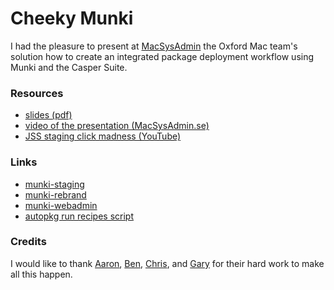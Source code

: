 # Cheeky Munki

I had the pleasure to present at [MacSysAdmin](http://macsysadmin.se/2015/Home.html) the Oxford Mac team's solution how to create an integrated package deployment workflow using Munki and the Casper Suite.

### Resources

 * [slides (pdf)](https://github.com/mjung/publications/raw/master/2015-09-30_MacSysAdmin_Cheeky_Munki/2015-09-30_MacSysAdmin_Cheeky_Munki-Marko_Jung.pdf)
 * [video of the presentation (MacSysAdmin.se)](http://docs.macsysadmin.se/2015/video/Day2Session6.mp4)
 * [JSS staging click madness (YouTube)](https://youtu.be/CQv8i02uKaw)

### Links

 * [munki-staging](https://github.com/ox-it/munki-staging)
 * [munki-rebrand](https://github.com/ox-it/munki-rebrand)
 * [munki-webadmin](https://github.com/ox-it/munkiwebadmin)
 * [autopkg run recipes script](https://gist.github.com/mjung/abcddccacdcbb17f5c63)

### Credits

I would like to thank [Aaron](https://github.com/oucsaw/), [Ben](https://github.com/fuzzylogiq/), [Chris](https://github.com/cdbeard), and [Gary](https://github.com/AltMeta) for their hard work to make all this happen.
